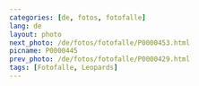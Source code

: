```yaml
---
categories: [de, fotos, fotofalle]
lang: de
layout: photo
next_photo: /de/fotos/fotofalle/P0000453.html
picname: P0000445
prev_photo: /de/fotos/fotofalle/P0000429.html
tags: [Fotofalle, Leopards]
---
```

